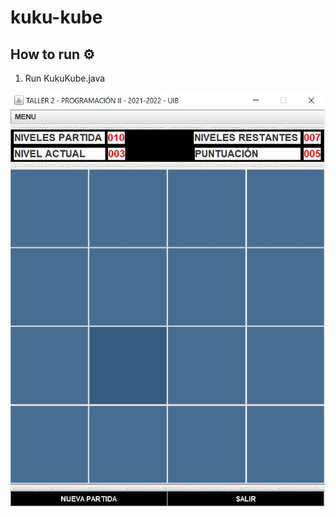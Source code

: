 # kuku-kube

## How to run ⚙️

1. Run KukuKube.java

[![PDF preview](preview.JPG)](enunciat_practica.pdf)

